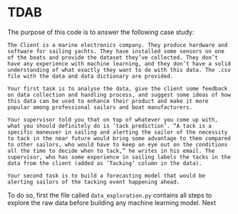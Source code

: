 # TDAB
The purpose of this code is to answer the following case study:
```
The Client is a marine electronics company. They produce hardware and software for sailing yachts. They have installed some sensors on one of the boats and provide the dataset they’ve collected. They don’t have any experience with machine learning, and they don’t have a solid understanding of what exactly they want to do with this data. The .csv file with the data and data dictionary are provided.
```
```
Your first task is to analyse the data, give the client some feedback on data collection and handling process, and suggest some ideas of how this data can be used to enhance their product and make it more popular among professional sailors and boat manufacturers.

Your supervisor told you that on top of whatever you come up with, what you should definitely do is ‘tack prediction’. “A tack is a specific maneuver in sailing and alerting the sailor of the necessity to tack in the near future would bring some advantage to them compared to other sailors, who would have to keep an eye out on the conditions all the time to decide when to tack,” he writes in his email. The supervisor, who has some experience in sailing labels the tacks in the data from the client (added as ‘Tacking’ column in the data).

Your second task is to build a forecasting model that would be alerting sailors of the tacking event happening ahead.
````
To do so, first the file called ```data_exploration.py``` contains all steps to explore the raw data before building any machine learning model.
Next
